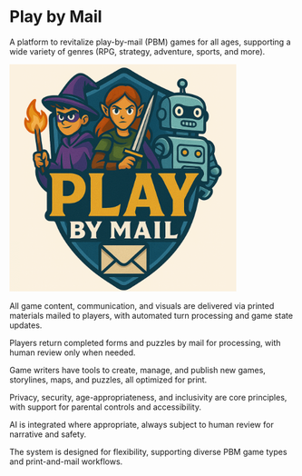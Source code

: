 # Play by Mail

A platform to revitalize play-by-mail (PBM) games for all ages, supporting a wide variety of genres (RPG, strategy, adventure, sports, and more).

<img alt="logo" src="playbymail.png" height=400/>

All game content, communication, and visuals are delivered via printed materials mailed to players, with automated turn processing and game state updates.

Players return completed forms and puzzles by mail for processing, with human review only when needed.

Game writers have tools to create, manage, and publish new games, storylines, maps, and puzzles, all optimized for print.

Privacy, security, age-appropriateness, and inclusivity are core principles, with support for parental controls and accessibility.

AI is integrated where appropriate, always subject to human review for narrative and safety.

The system is designed for flexibility, supporting diverse PBM game types and print-and-mail workflows.
